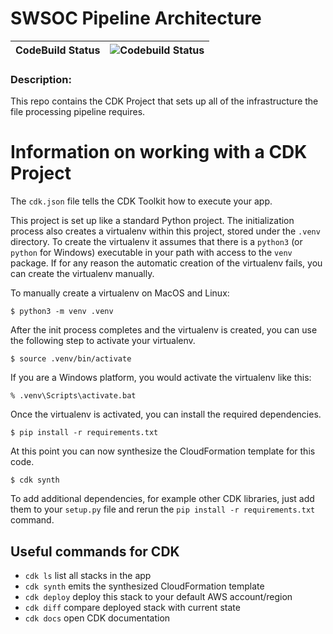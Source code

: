 # SWSOC Pipeline Architecture

| **CodeBuild Status** |![Codebuild Status](https://codebuild.us-east-2.amazonaws.com/badges?uuid=eyJlbmNyeXB0ZWREYXRhIjoibjJMSXl1RzBncExCVGdyUGdVTWZPTkN0blhJaWQ3dHVobEtSaUVUdHJ5UnNlTnl5V25MY3NncG9zOVlORTVjQUJKa3lWaDNPa05rYit1MkR5dXZlRWNrPSIsIml2UGFyYW1ldGVyU3BlYyI6ImpzT3E5dW9wRFh1eWdYM0IiLCJtYXRlcmlhbFNldFNlcmlhbCI6MX0%3D&branch=main)|
|-|-|

### **Description**:
This repo contains the CDK Project that sets up all of the infrastructure the file processing pipeline requires.


# Information on working with a CDK Project

The `cdk.json` file tells the CDK Toolkit how to execute your app.

This project is set up like a standard Python project.  The initialization
process also creates a virtualenv within this project, stored under the `.venv`
directory.  To create the virtualenv it assumes that there is a `python3`
(or `python` for Windows) executable in your path with access to the `venv`
package. If for any reason the automatic creation of the virtualenv fails,
you can create the virtualenv manually.

To manually create a virtualenv on MacOS and Linux:

```
$ python3 -m venv .venv
```

After the init process completes and the virtualenv is created, you can use the following
step to activate your virtualenv.

```
$ source .venv/bin/activate
```

If you are a Windows platform, you would activate the virtualenv like this:

```
% .venv\Scripts\activate.bat
```

Once the virtualenv is activated, you can install the required dependencies.

```
$ pip install -r requirements.txt
```

At this point you can now synthesize the CloudFormation template for this code.

```
$ cdk synth
```

To add additional dependencies, for example other CDK libraries, just add
them to your `setup.py` file and rerun the `pip install -r requirements.txt`
command.

## Useful commands for CDK

 * `cdk ls`          list all stacks in the app
 * `cdk synth`       emits the synthesized CloudFormation template
 * `cdk deploy`      deploy this stack to your default AWS account/region
 * `cdk diff`        compare deployed stack with current state
 * `cdk docs`        open CDK documentation
